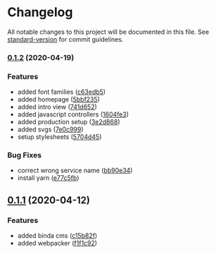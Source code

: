 # Changelog

All notable changes to this project will be documented in this file. See [standard-version](https://github.com/conventional-changelog/standard-version) for commit guidelines.

### [0.1.2](https://bitbucket.org/lorenzorivosecchi/clam/compare/v0.1.1...v0.1.2) (2020-04-19)

### Features

- added font families ([c63edb5](https://bitbucket.org/lorenzorivosecchi/clam/commit/c63edb5f16bb71c01baa76736dd65ff31c838b67))
- added homepage ([5bbf235](https://bitbucket.org/lorenzorivosecchi/clam/commit/5bbf23590e45eddb7540a99eefc1503b0819cf5c))
- added intro view ([741d652](https://bitbucket.org/lorenzorivosecchi/clam/commit/741d65234c9a18baee09c37ed00ecbc785a0a836))
- added javascript controllers ([1604fe3](https://bitbucket.org/lorenzorivosecchi/clam/commit/1604fe3fffa3c21bb4f2249f704425164d571505))
- added production setup ([3e2d868](https://bitbucket.org/lorenzorivosecchi/clam/commit/3e2d868db7073b034ebab0d1c751b650b7f7415d))
- added svgs ([7e0c999](https://bitbucket.org/lorenzorivosecchi/clam/commit/7e0c999fe467a27641799de3f914c90f289b918b))
- setup stylesheets ([5704d45](https://bitbucket.org/lorenzorivosecchi/clam/commit/5704d4503bf03ba69fc9d37484ad4149f2d837b6))

### Bug Fixes

- correct wrong service name ([bb90e34](https://bitbucket.org/lorenzorivosecchi/clam/commit/bb90e345174b4f8ccbc266e9f5bd662d0da17a9f))
- install yarn ([e77c5fb](https://bitbucket.org/lorenzorivosecchi/clam/commit/e77c5fbdc8c941c58449ac897e37e24490690f94))

## [0.1.1](https://bitbucket.org/lorenzorivosecchi/clam/compare/f1f1c92d5e8eda2f626bfaaf935f7ceacedeeaec...v0.1.1) (2020-04-12)

### Features

- added binda cms ([c15b82f](https://bitbucket.org/lorenzorivosecchi/clam/commits/c15b82f1b63e6258b3c600977595a7af8d38ec8c))
- added webpacker ([f1f1c92](https://bitbucket.org/lorenzorivosecchi/clam/commits/f1f1c92d5e8eda2f626bfaaf935f7ceacedeeaec))
